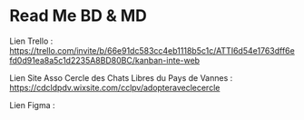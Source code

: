 # Read Me BD & MD

Lien Trello : https://trello.com/invite/b/66e91dc583cc4eb1118b5c1c/ATTI6d54e1763dff6efd0d91ea8a5c1d2235A8BD80BC/kanban-inte-web

Lien Site Asso Cercle des Chats Libres du Pays de Vannes : https://cdcldpdv.wixsite.com/cclpv/adopteraveclecercle

Lien Figma :
